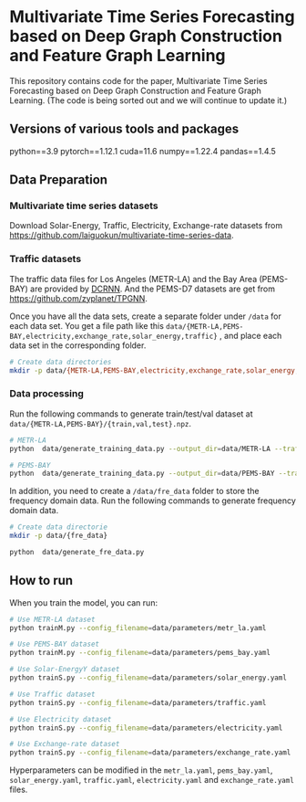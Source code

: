 # Multivariate Time Series Forecasting based on Deep Graph Construction and Feature Graph Learning
This repository contains code for the paper, Multivariate Time Series Forecasting based on Deep Graph Construction and Feature Graph Learning. (The code is being sorted out and we will continue to update it.)

## Versions of various tools and packages
python==3.9
pytorch==1.12.1
cuda=11.6
numpy==1.22.4
pandas==1.4.5

## Data Preparation

### Multivariate time series datasets

Download Solar-Energy, Traffic, Electricity, Exchange-rate datasets from https://github.com/laiguokun/multivariate-time-series-data.

### Traffic datasets
The traffic data files for Los Angeles (METR-LA) and the Bay Area (PEMS-BAY) are  provided by [DCRNN](https://github.com/chnsh/DCRNN_PyTorch).
And the PEMS-D7 datasets are get from https://github.com/zyplanet/TPGNN.

Once you have all the data sets, create a separate folder under `/data` for each data set. You get a file path like this 
`data/{METR-LA,PEMS-BAY,electricity,exchange_rate,solar_energy,traffic}`
, and place each data set in the corresponding folder.

```bash
# Create data directories
mkdir -p data/{METR-LA,PEMS-BAY,electricity,exchange_rate,solar_energy,traffic}
```

### Data processing
Run the following commands to generate train/test/val dataset at  `data/{METR-LA,PEMS-BAY}/{train,val,test}.npz`.

```bash
# METR-LA
python  data/generate_training_data.py --output_dir=data/METR-LA --traffic_df_filename=data/metr-la.h5

# PEMS-BAY
python  data/generate_training_data.py --output_dir=data/PEMS-BAY --traffic_df_filename=data/pems-bay.h5
```
In addition, you need to create a `/data/fre_data` folder to store the frequency domain data.
Run the following commands to generate frequency domain data.

```bash
# Create data directorie
mkdir -p data/{fre_data}

python  data/generate_fre_data.py 
```

## How to run

When you train the model, you can run:

```bash
# Use METR-LA dataset
python trainM.py --config_filename=data/parameters/metr_la.yaml 

# Use PEMS-BAY dataset
python trainM.py --config_filename=data/parameters/pems_bay.yaml 

# Use Solar-EnergyY dataset
python trainS.py --config_filename=data/parameters/solar_energy.yaml 

# Use Traffic dataset
python trainS.py --config_filename=data/parameters/traffic.yaml 

# Use Electricity dataset
python trainS.py --config_filename=data/parameters/electricity.yaml 

# Use Exchange-rate dataset
python trainS.py --config_filename=data/parameters/exchange_rate.yaml 
```

Hyperparameters can be modified in the `metr_la.yaml`, `pems_bay.yaml`, `solar_energy.yaml`, `traffic.yaml`, `electricity.yaml` and `exchange_rate.yaml`  files.

